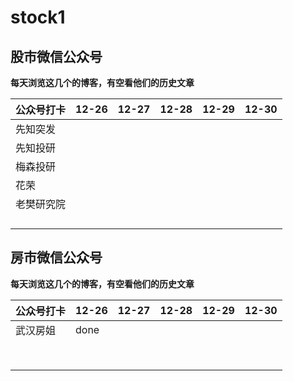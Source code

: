 # stock1





## 股市微信公众号

**每天浏览这几个的博客，有空看他们的历史文章**

| 公众号打卡 | 12-26 | 12-27 | 12-28 | 12-29 | 12-30 |
| ---------- | ----- | ----- | ----- | ----- | ----- |
| 先知突发   |       |       |       |       |       |
| 先知投研   |       |       |       |       |       |
| 梅森投研   |       |       |       |       |       |
| 花荣       |       |       |       |       |       |
| 老樊研究院 |       |       |       |       |       |
|            |       |       |       |       |       |
|            |       |       |       |       |       |
|            |       |       |       |       |       |
|            |       |       |       |       |       |





## 房市微信公众号

**每天浏览这几个的博客，有空看他们的历史文章**

| 公众号打卡 | 12-26 | 12-27 | 12-28 | 12-29 | 12-30 |
| ---------- | ----- | ----- | ----- | ----- | ----- |
| 武汉房姐   | done  |       |       |       |       |
|            |       |       |       |       |       |
|            |       |       |       |       |       |
|            |       |       |       |       |       |
|            |       |       |       |       |       |
|            |       |       |       |       |       |
|            |       |       |       |       |       |
|            |       |       |       |       |       |
|            |       |       |       |       |       |

